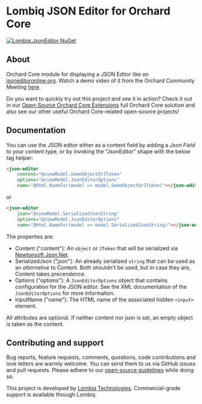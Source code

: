 # Lombiq JSON Editor for Orchard Core

[![Lombiq.JsonEditor NuGet](https://img.shields.io/nuget/v/Lombiq.JsonEditor?label=Lombiq.JsonEditor)](https://www.nuget.org/packages/Lombiq.JsonEditor/)

## About

Orchard Core module for displaying a JSON Editor like on [jsoneditoronline.org](https://jsoneditoronline.org/). Watch a demo video of it from the Orchard Community Meeting [here](https://www.youtube.com/watch?app=desktop&v=nFhRjhXTKAY).

Do you want to quickly try out this project and see it in action? Check it out in our [Open-Source Orchard Core Extensions](https://github.com/Lombiq/Open-Source-Orchard-Core-Extensions) full Orchard Core solution and also see our other useful Orchard Core-related open-source projects!

## Documentation

You can use the JSON editor either as a content field by adding a _Json Field_ to your content type, or by invoking the "JsonEditor" shape with the below tag helper:

```html
<json-editor 
    content="@viewModel.SomeObjectOrJToken"
    options="@viewModel.JsonEditorOptions"
    name="@Html.NameFor(model => model.SomeObjectOrJToken)"></json-editor>
```

or

```html
<json-editor 
    json="@viewModel.SerializedJsonString"
    options="@viewModel.JsonEditorOptions"
    name="@Html.NameFor(model => model.SerializedJsonString)"></json-editor>
```

The properties are:

- Content ("content"): An `object` or `JToken` that will be serialized via [Newtonsoft Json.Net](https://www.newtonsoft.com/json).
- SerializedJson ("json"): An already serialized `string` that can be used as an _alternative_ to Content. Both shouldn't be used, but in case they are, Content takes precendence.
- Options ("options"): A `JsonEditorOptions` object that contains configuration for the JSON editor. See the XML documentation of the `JsonEditorOptions` for more information.
- InputName ("name"): The HTML name of the associated hidden `<input>` element.

All attributes are optional. If neither content nor json is set, an empty object is taken as the content.

## Contributing and support

Bug reports, feature requests, comments, questions, code contributions and love letters are warmly welcome. You can send them to us via GitHub issues and pull requests. Please adhere to our [open-source guidelines](https://lombiq.com/open-source-guidelines) while doing so.

This project is developed by [Lombiq Technologies](https://lombiq.com/). Commercial-grade support is available through Lombiq.
